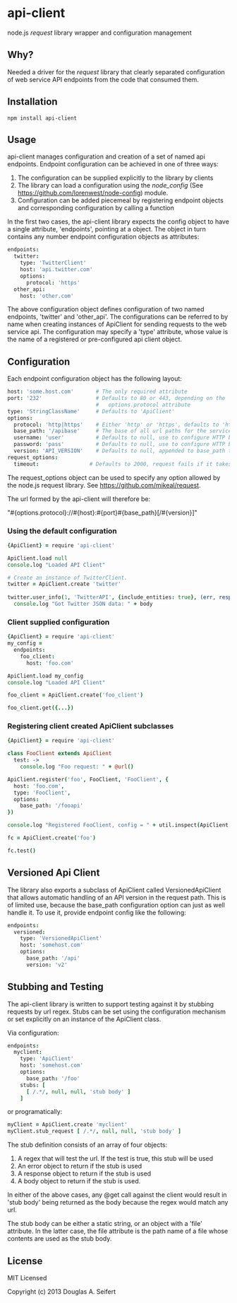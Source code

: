 api-client
==========

node.js _request_ library wrapper and configuration management

Why?
----

Needed a driver for the _request_ library that clearly separated configuration
of web service API endpoints from the code that consumed them.



Installation
------------

    npm install api-client

Usage
-----

api-client manages configuration and creation of a set of named api
endpoints.  Endpoint configuration can be achieved in one of three ways:

  1.  The configuration can be supplied explicitly to the library by
      clients
  1.  The library can load a configuration using the *node_config*
      (See https://github.com/lorenwest/node-config) module.
  1.  Configuration can be added piecemeal by registering endpoint
      objects and corresponding configuration by calling a function

In the first two cases, the api-client library expects the config object
to have a single attribute, 'endpoints', pointing at a object.  The object
in turn contains any number endpoint configuration objects as attributes:

```coffeescript
endpoints:
  twitter:
    type: 'TwitterClient'
    host: 'api.twitter.com'
    options:
      protocol: 'https'
  other_api:
    host: 'other.com'
```

The above configuration object defines configuration of two named 
endpoints, 'twitter' and 'other_api'.  The configurations can be
referred to by name when creating instances of ApiClient for sending
requests to the web service api.  The configuration may specify a
'type' attribute, whose value is the name of a registered or 
pre-configured api client object.

Configuration
-------------

Each endpoint configuration object has the following layout:

```coffeescript
host: 'some.host.com'       # The only required attribute
port: '232'                 # Defaults to 80 or 443, depending on the
                            #   options.protocol attribute
type: 'StringClassName'     # Defaults to 'ApiClient'
options:
  protocol: 'http|https'    # Either 'http' or 'https', defaults to 'http'
  base_path: '/apibase'     # The base of all url paths for the service, defaults to ''
  username: 'user'          # Defaults to null, use to configure HTTP basic auth
  password: 'pass'          # Defaults to null, use to configure HTTP basic auth
  version: 'API_VERSION'    # Defaults to null, appended to base_path to form url, only
request_options:
  timeout:                # Defaults to 2000, request fails if it takes longer than this
```

The request_options object can be used to specify any option
allowed by the node.js request library.  See https://github.com/mikeal/request.

The url formed by the api-client will therefore be:

"#{options.protocol}://#{host}:#{port}#{base_path}[/#{version}]"

### Using the default configuration

```coffeescript
{ApiClient} = require 'api-client'

ApiClient.load null
console.log "Loaded API Client"

# Create an instance of TwitterClient.
twitter = ApiClient.create 'twitter'
  
twitter.user_info(1, 'TwitterAPI', {include_entities: true}, (err, response, body) ->
  console.log "Got Twitter JSON data: " + body
```

### Client supplied configuration

```coffeescript
{ApiClient} = require 'api-client'
my_config =
  endpoints:
    foo_client:
      host: 'foo.com'

ApiClient.load my_config
console.log "Loaded API Client"

foo_client = ApiClient.create('foo_client')

foo_client.get({...})
```

### Registering client created ApiClient subclasses

```coffeescript
{ApiClient} = require 'api-client'

class FooClient extends ApiClient
  test: ->
    console.log "Foo request: " + @url()

ApiClient.register('foo', FooClient, 'FooClient', {
  host: 'foo.com',
  type: 'FooClient',
  options:
    base_path: '/fooapi'
})

console.log "Registered FooClient, config = " + util.inspect(ApiClient.config)

fc = ApiClient.create('foo')

fc.test()
```

Versioned Api Client
--------------------

The library also exports a subclass of ApiClient called VersionedApiClient
that allows automatic handling of an API version in the request path.
This is of limited use, because the base_path configuration option can
just as well handle it.  To use it, provide endpoint config like the
following:

```coffeescript
endpoints:
  versioned:
    type: 'VersionedApiClient'
    host: 'somehost.com'
    options:
      base_path: '/api'
      version: 'v2'
```

Stubbing and Testing
--------------------

The api-client library is written to support testing against it by stubbing
requests by url regex.  Stubs can be set using the configuration mechanism
or set explicitly on an instance of the ApiClient class.

Via configuration:

```coffeescript
endpoints:
  myclient:
    type: 'ApiClient'
    host: 'somehost.com'
    options:
      base_path: '/foo'
    stubs: [
      [ /.*/, null, null, 'stub body' ]
    ] 
```

or programatically:

```coffeescript
myClient = ApiClient.create 'myclient'
myClient.stub_request [ /.*/, null, null, 'stub body' ]
```

The stub definition consists of an array of four objects:

  1. A regex that will test the url.  If the test is true, this stub will be used
  1. An error object to return if the stub is used
  1. A response object to return if the stub is used
  1. A body object to return if the stub is used.

In either of the above cases, any @get call against the client would result
in 'stub body' being returned as the body because the regex would match any
url.

The stub body can be either a static string, or an object with a 'file' attribute.
In the latter case, the file attribute is the path name of a file whose contents
are used as the stub body.

License
-------

MIT Licensed

Copyright (c) 2013 Douglas A. Seifert

